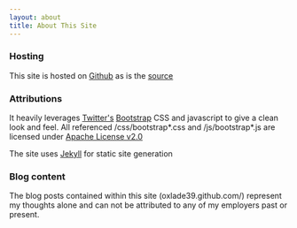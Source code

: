 ```yaml
---
layout: about
title: About This Site
---
```

### Hosting
This site is hosted on [Github](https://github.com/) as is the [source](https://github.com/oxlade39/oxlade39.github.com)

### Attributions
It heavily leverages [Twitter's](http://twitter.com) [Bootstrap](http://twitter.github.com/bootstrap/index.html) CSS and javascript to give a clean look and feel. All referenced /css/bootstrap\*.css and /js/bootstrap\*.js are licensed under [Apache License v2.0](http://www.apache.org/licenses/LICENSE-2.0)

The site uses [Jekyll](https://github.com/mojombo/jekyll) for static site generation

### Blog content

The blog posts contained within this site (oxlade39.github.com/) represent my thoughts alone and can not be attributed to any of my employers past or present.